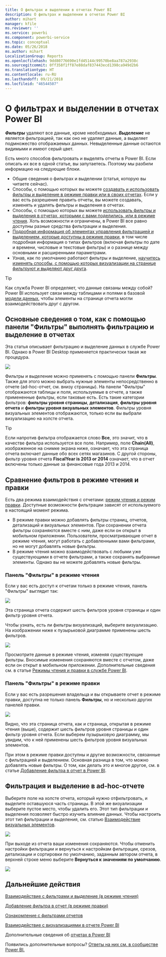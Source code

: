 ```yaml
---
title: О фильтрах и выделении в отчетах Power BI
description: О фильтрах и выделении в отчетах Power BI
author: mihart
manager: kfile
ms.reviewer: ''
ms.service: powerbi
ms.component: powerbi-service
ms.topic: conceptual
ms.date: 05/26/2018
ms.author: mihart
LocalizationGroup: Reports
ms.openlocfilehash: 9dd80776690e1fd45144c99570be8aa787a2938c
ms.sourcegitcommit: 0ff358f1ff87e88daf837443ecd1398ca949d2b6
ms.translationtype: HT
ms.contentlocale: ru-RU
ms.lasthandoff: 09/21/2018
ms.locfileid: "46544507"
---
```

# <a name="about-filters-and-highlighting-in-power-bi-reports"></a>О фильтрах и выделении в отчетах Power BI
***Фильтры*** удаляют все данные, кроме необходимых.  ***Выделение*** не является фильтрацией, так как оно не удаляет данные, а выделяет подмножество отображаемых данных. Невыделенные данные остаются видимыми и имеют серый цвет.

Есть много способов фильтровать и выделять отчеты в Power BI. Если описать их все в одной статье, вы запутаетесь. Поэтому мы разбили информацию на следующие блоки.

* Общие сведения о фильтрах и выделении (статья, которую вы читаете сейчас).
* Способы, с помощью которых вы можете [создавать и использовать фильтры и выделение в режиме правки или в своих отчетах](power-bi-report-add-filter.md). Если у вас есть разрешение править отчеты, вы можете создавать, изменять и удалять фильтры и выделения в отчетах.
* Способы, с помощью которых вы можете [использовать фильтры и выделения в отчетах, которыми с вами поделились, или в режиме чтения](consumer/end-user-reading-view.md). Хоть возможности и ограничены, в Power BI все равно доступны разные средства фильтрации и выделения.  
* [Подробная информация об элементах управления фильтрацией и выделением, которые доступны в режиме правки](consumer/end-user-report-filter.md), в том числе подробная информация о типах фильтров (включая фильтры по дате и времени, числовые и текстовые фильтры) и о разнице между основными и расширенными параметрами.
* Узнав, как по умолчанию работают фильтры и выделение, [научитесь изменять способы, с помощью которых визуализации на странице фильтруют и выделяют друг друга](consumer/end-user-interactions.md).

> [!TIP]
> Как служба Power BI определяет, что данные связаны между собой?  Power BI использует связи между таблицами и полями в базовой [модели данных](https://support.office.com/article/Create-a-Data-Model-in-Excel-87e7a54c-87dc-488e-9410-5c75dbcb0f7b?ui=en-US&rs=en-US&ad=US), чтобы элементы на странице отчета могли взаимодействовать друг с другом.
> 
> 

## <a name="introduction-to-filters-and-highlighting-in-reports-using-the-filters-pane"></a>Основные сведения о том, как с помощью панели "Фильтры" выполнять фильтрацию и выделение в отчетах
 Эта статья описывает фильтрацию и выделение данных в службе Power BI.  Однако в Power BI Desktop применяется практически такая же процедура.  

![](media/power-bi-reports-filters-and-highlighting/power-bi-add-filter-reading-view.png)

Фильтры и выделение можно применять с помощью панели **Фильтры**. Также для этого можно выбрать нужные элементы непосредственно в отчете (ad-hoc-отчет, см. внизу страницы). На панели "Фильтры" отображаются таблицы и поля, используемые в отчете, а также примененные фильтры, если таковые есть. Есть такие категории фильтров: **фильтры уровня страницы**, **детализация**, **фильтры уровня отчета** и **фильтры уровня визуальных элементов**.  Фильтры уровня визуальных элементов отображаются, только если вы выбрали визуализацию на холсте отчета.

> [!TIP]
> Если напротив фильтра отображается слово **Все**, это значит, что в качестве фильтра используется все поле.  Например, поле **Chain(All)**, изображенное на снимке экрана ниже, означает, что эта страница отчета включает данные обо всех сетях магазинов.  С другой стороны, фильтр уровня отчета **FiscalYear is 2013 or 2014** означает, что в отчет включены только данные за финансовые года 2013 и 2014.
> 
> 

## <a name="filters-in-reading-view-versus-editing-view"></a>Сравнение фильтров в режиме чтения и правки
Есть два режима взаимодействия с отчетами: [режим чтения и режим правки](consumer/end-user-reading-view.md).  Доступные возможности фильтрации зависят от используемого в настоящий момент режима.

* В режиме правки можно добавлять фильтры страниц, отчетов, детализаций и визуальных элементов. При сохранении отчета фильтры сохраняются вместе с ним, даже если он открыт в мобильном приложении. Пользователи, просматривающие отчет в режиме чтения, могут работать с добавленными вами фильтрами, но не могут добавлять новые фильтры.
* В режиме чтения можно взаимодействовать с любыми уже существующими в отчете фильтрами, а также сохранять выбранные элементы.  Однако вы не можете добавлять новые фильтры.

### <a name="the-filters-pane-in-reading-view"></a>Панель "Фильтры" в режиме чтения
Если у вас есть доступ к отчетам только в режиме чтения, панель "Фильтры" выглядит так:

![](media/power-bi-reports-filters-and-highlighting/power-bi-filter-reading-view.png)

Эта страница отчета содержит шесть фильтров уровня страницы и один фильтр уровня отчета.

Чтобы узнать, есть ли фильтры визуализаций, выберите визуализацию. На изображении ниже к пузырьковой диаграмме применены шесть фильтров.

![](media/power-bi-reports-filters-and-highlighting/power-bi-filter-visual-level.png)

Просмотрите данные в режиме чтения, изменяя существующие фильтры. Вносимые изменения сохраняются вместе с отчетом, даже если он открыт в мобильном приложении. Дополнительные сведения см. в статье [Режимы чтения и правки в службе Power BI](consumer/end-user-reading-view.md).

### <a name="the-filters-pane-in-editing-view"></a>Панель "Фильтры" в режиме правки
Если у вас есть разрешения владельца и вы открываете отчет в режиме правки, доступна не только панель **Фильтры**, но и несколько других панелей правки.

![](media/power-bi-reports-filters-and-highlighting/power-bi-add-filter-editing-view.png)

Видно, что эта страница отчета, как и страница, открытая в режиме чтения (выше), содержит шесть фильтров уровня страницы и один фильтр уровня отчета. Если выберем пузырьковую диаграмму, мы увидим, что к ней применены шесть фильтров уровня визуальных элементов.

При этом в режиме правки доступны и другие возможности, связанные с фильтрацией и выделением. Основная разница в том, что можно добавлять новые фильтры. О том, как делать это и многое другое, см. в статье [Добавление фильтра в отчет в Power BI](power-bi-report-add-filter.md).

## <a name="ad-hoc-filtering-and-highlighting"></a>Фильтрация и выделение в ad-hoc-отчете
Выберите поле на холсте отчета, который нужно отфильтровать, и выделите оставшуюся часть страницы. В этой же визуализации выберите пустое место, чтобы удалить его. Этот тип фильтрации и выделения позволяет быстро изучить влияние данных. Чтобы настроить этот тип фильтрации и выделения, см. статью [Взаимодействие визуальных элементов](consumer/end-user-interactions.md).

![](media/power-bi-reports-filters-and-highlighting/power-bi-adhoc-filter.gif)

При выходе из отчета ваши изменения сохраняются. Чтобы отменить настройки фильтрации и вернуться к настройкам фильтрации, срезов, детализации и сортировки по умолчанию, заданным автором отчета, в верхней строке меню выберите **Вернуться к значениям по умолчанию**.

![](media/power-bi-reports-filters-and-highlighting/power-bi-reset-to-default.png)

## <a name="next-steps"></a>Дальнейшие действия
[Взаимодействие с фильтрами и выделение (в режиме чтения)](consumer/end-user-reading-view.md)

[Добавление фильтра в отчет (в режиме правки)](power-bi-report-add-filter.md)

[Ознакомление с фильтрами отчетов](consumer/end-user-report-filter.md)

[Взаимодействие с визуализациями в отчете Power BI](consumer/end-user-interactions.md)

Дополнительные сведения об [отчетах в Power BI](consumer/end-user-reports.md)

Появились дополнительные вопросы? [Ответы на них см. в сообществе Power BI.](http://community.powerbi.com/)


